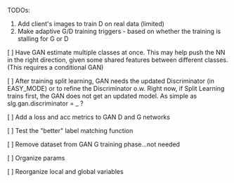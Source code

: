 TODOs:

1. Add client's images to train D on real data (limited)
2. Make adaptive G/D training triggers - based on whether the training is stalling for G or D


[ ] Have GAN estimate multiple classes at once. This may help push the NN in the right direction,
given some shared features between different classes. (This requires a conditional GAN)

[ ] After training split learning, GAN needs the updated Discriminator (in EASY_MODE) or to refine the Discriminator o.w.
Right now, if Split Learning trains first, the GAN does not get an updated model. As simple as slg.gan.discriminator = _ ?

[ ] Add a loss and acc metrics to GAN D and G networks

[ ] Test the "better" label matching function

[ ] Remove dataset from GAN G training phase...not needed

[ ] Organize params

[ ] Reorganize local and global variables